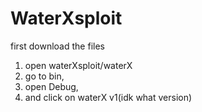 # WaterXsploit
first download the files


1. open waterXsploit/waterX
2. go to bin,
3. open Debug,
4. and click on waterX v1(idk what version)
